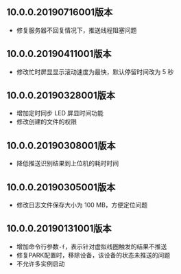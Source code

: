 ## 10.0.0.20190716001版本

- 修复服务器不回复情况下，推送线程阻塞问题

## 10.0.0.20190411001版本

- 修改忙时屏显显示滚动速度为最快，默认停留时间改为 5 秒

## 10.0.0.20190328001版本

- 增加定时同步 LED 屏显时间功能
- 修改创建的文件的权限

## 10.0.0.20190308001版本

- 降低推送识别结果到上位机的耗时时间

## 10.0.0.20190305001版本

- 修改日志文件保存大小为 100 MB，方便定位问题

## 10.0.0.20190131001版本

- 增加命令行参数`-f`，表示针对虚拟线圈触发的结果不推送
- 修复PARK配置时，移除设备，该设备的状态未推送的问题
- 不允许多实例启动
